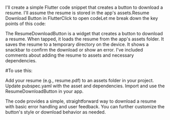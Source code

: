 I'll create a simple Flutter code snippet that creates a button to download a resume. I'll assume the resume is stored in the app's assets.Resume Download Button in FlutterClick to open codeLet me break down the key points of this code:

The ResumeDownloadButton is a widget that creates a button to download a resume.
When tapped, it loads the resume from the app's assets folder.
It saves the resume to a temporary directory on the device.
It shows a snackbar to confirm the download or show an error.
I've included comments about adding the resume to assets and necessary dependencies.

#To use this:

Add your resume (e.g., resume.pdf) to an assets folder in your project.
Update pubspec.yaml with the asset and dependencies.
Import and use the ResumeDownloadButton in your app.

The code provides a simple, straightforward way to download a resume with basic error handling and user feedback. You can further customize the button's style or download behavior as needed.